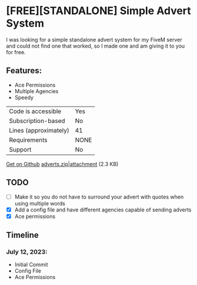 # [FREE][STANDALONE] Simple Advert System
I was looking for a simple standalone advert system for my FiveM server and could not find one that worked, so I made one and am giving it to you for free.

## Features:
- Ace Permissions
- Multiple Agencies
- Speedy

|                                         |                                |
|-------------------------------------|----------------------------|
| Code is accessible       | Yes                 |
| Subscription-based      | No                 |
| Lines (approximately)  | 41  |
| Requirements                | NONE     |
| Support                           | No                 |

[Get on Github](https://github.com/FunNoober/FiveM-Simple-Advert-System)
[adverts.zip|attachment](upload://iJjnZnQZbS7q2HBmTuDAvZiEOu1.zip) (2.3 KB)

## TODO
- [ ] Make it so you do not have to surround your advert with quotes when using multiple words
- [x] Add a config file and have different agencies capable of sending adverts
- [x] Ace permissions

## Timeline
### July 12, 2023:
- Initial Commit
- Config File
- Ace Permissions
